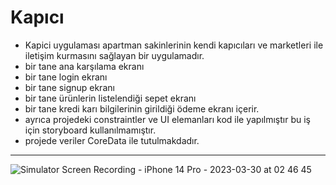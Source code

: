 # Kapıcı
 
* Kapici uygulaması apartman sakinlerinin kendi kapıcıları ve marketleri ile iletişim kurmasını sağlayan bir uygulamadır.
* bir tane ana karşılama ekranı 
* bir tane login ekranı
* bir tane signup ekranı
* bir tane ürünlerin listelendiği sepet ekranı 
* bir tane kredi karı bilgilerinin girildiği ödeme ekranı içerir.
* ayrıca projedeki constraintler ve UI elemanları kod ile yapılmıştır bu iş için storyboard kullanılmamıştır.
* projede  veriler CoreData ile tutulmakdadır.


-------------


![Simulator Screen Recording - iPhone 14 Pro - 2023-03-30 at 02 46 45](https://user-images.githubusercontent.com/110934008/228692395-b7677146-f5ab-4d6c-904c-c985a770b756.gif)
